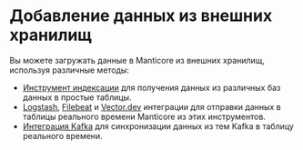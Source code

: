 # Добавление данных из внешних хранилищ

Вы можете загружать данные в Manticore из внешних хранилищ, используя различные методы:

* [Инструмент индексации](../Data_creation_and_modification/Adding_data_from_external_storages/Plain_tables_creation.md) для получения данных из различных баз данных в простые таблицы.
* [Logstash](../Integration/Logstash.md), [Filebeat](../Integration/Filebeat.md) и [Vector.dev](https://manticoresearch.com/blog/integration-of-manticore-with-vectordev/) интеграции для отправки данных в таблицы реального времени Manticore из этих инструментов.
* [Интеграция Kafka](../Integration/Kafka.md) для синхронизации данных из тем Kafka в таблицу реального времени.
